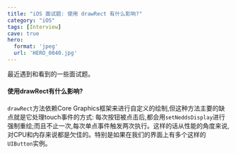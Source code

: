 ```yaml
---
title: "iOS 面试题: 使用 drawRect 有什么影响?"
category: "iOS"
tags: [Interview]
cave: true
hero:
  format: 'jpeg'
  url: 'HERO_0040.jpg'
---
```

最近遇到和看到的一些面试题。

#### 使用drawRect有什么影响?

`drawRect`方法依赖Core Graphics框架来进行自定义的绘制,但这种方法主要的缺点就是它处理touch事件的方式: 每次按钮被点击后,都会用`setNeddsDisplay`进行强制重绘;而且不止一次,每次单点事件触发两次执行。这样的话从性能的角度来说,对CPU和内存来说都是欠佳的。特别是如果在我们的界面上有多个这样的`UIButton`实例。
